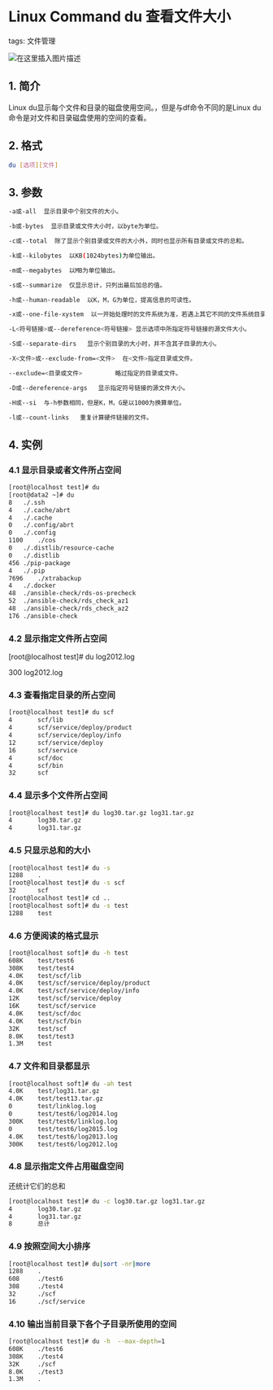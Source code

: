 #  Linux Command du 查看文件大小
tags: 文件管理

![在这里插入图片描述](https://img-blog.csdnimg.cn/acc6ec7d923847f493f5b686b5f3cf3c.gif#pic_center)


##  1. 简介
Linux du显示每个文件和目录的磁盘使用空间。，但是与df命令不同的是Linux du命令是对文件和目录磁盘使用的空间的查看。

## 2. 格式

```bash
du [选项][文件]
```

##  3. 参数

```bash
-a或-all  显示目录中个别文件的大小。   

-b或-bytes  显示目录或文件大小时，以byte为单位。   

-c或--total  除了显示个别目录或文件的大小外，同时也显示所有目录或文件的总和。 

-k或--kilobytes  以KB(1024bytes)为单位输出。

-m或--megabytes  以MB为单位输出。   

-s或--summarize  仅显示总计，只列出最后加总的值。

-h或--human-readable  以K，M，G为单位，提高信息的可读性。

-x或--one-file-xystem  以一开始处理时的文件系统为准，若遇上其它不同的文件系统目录则略过。 

-L<符号链接>或--dereference<符号链接> 显示选项中所指定符号链接的源文件大小。   

-S或--separate-dirs   显示个别目录的大小时，并不含其子目录的大小。 

-X<文件>或--exclude-from=<文件>  在<文件>指定目录或文件。   

--exclude=<目录或文件>         略过指定的目录或文件。    

-D或--dereference-args   显示指定符号链接的源文件大小。   

-H或--si  与-h参数相同，但是K，M，G是以1000为换算单位。   

-l或--count-links   重复计算硬件链接的文件。  
```

## 4. 实例

###  4.1 显示目录或者文件所占空间 

```bash
[root@localhost test]# du
[root@data2 ~]# du
8	./.ssh
4	./.cache/abrt
4	./.cache
0	./.config/abrt
0	./.config
1100	./cos
0	./.distlib/resource-cache
0	./.distlib
456	./pip-package
4	./.pip
7696	./xtrabackup
4	./.docker
48	./ansible-check/rds-os-precheck
52	./ansible-check/rds_check_az1
48	./ansible-check/rds_check_az2
176	./ansible-check

```
### 4.2 显示指定文件所占空间

[root@localhost test]# du log2012.log 

300     log2012.log

### 4.3 查看指定目录的所占空间

```bash
[root@localhost test]# du scf
4       scf/lib
4       scf/service/deploy/product
4       scf/service/deploy/info
12      scf/service/deploy
16      scf/service
4       scf/doc
4       scf/bin
32      scf
```
### 4.4 显示多个文件所占空间

```bash
[root@localhost test]# du log30.tar.gz log31.tar.gz 
4       log30.tar.gz
4       log31.tar.gz
```
### 4.5 只显示总和的大小

```bash
[root@localhost test]# du -s
1288    .
[root@localhost test]# du -s scf
32      scf
[root@localhost test]# cd ..
[root@localhost soft]# du -s test
1288    test
```
### 4.6 方便阅读的格式显示

```bash
[root@localhost soft]# du -h test
608K    test/test6
308K    test/test4
4.0K    test/scf/lib
4.0K    test/scf/service/deploy/product
4.0K    test/scf/service/deploy/info
12K     test/scf/service/deploy
16K     test/scf/service
4.0K    test/scf/doc
4.0K    test/scf/bin
32K     test/scf
8.0K    test/test3
1.3M    test
```

### 4.7 文件和目录都显示

```bash
[root@localhost soft]# du -ah test
4.0K    test/log31.tar.gz
4.0K    test/test13.tar.gz
0       test/linklog.log
0       test/test6/log2014.log
300K    test/test6/linklog.log
0       test/test6/log2015.log
4.0K    test/test6/log2013.log
300K    test/test6/log2012.log
```
### 4.8 显示指定文件占用磁盘空间
还统计它们的总和

```bash
[root@localhost test]# du -c log30.tar.gz log31.tar.gz 
4       log30.tar.gz
4       log31.tar.gz
8       总计
```
### 4.9 按照空间大小排序

```bash
[root@localhost test]# du|sort -nr|more
1288    .
608     ./test6
308     ./test4
32      ./scf
16      ./scf/service
```
### 4.10 输出当前目录下各个子目录所使用的空间

```bash
[root@localhost test]# du -h  --max-depth=1
608K    ./test6
308K    ./test4
32K     ./scf
8.0K    ./test3
1.3M    .
```
